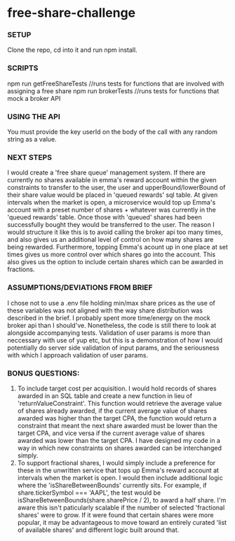 # free-share-challenge

### SETUP
Clone the repo, cd into it and run npm install. 

### SCRIPTS
npm run getFreeShareTests //runs tests for functions that are involved with assigning a free share
npm run brokerTests //runs tests for functions that mock a broker API

### USING THE API
You must provide the key userId on the body of the call with any random string as a value. 

### NEXT STEPS
I would create a 'free share queue' management system. If there are currently no shares available in emma's reward account within the given constraints to transfer to the user, the user and upperBound/lowerBound of their share value would be placed in 'queued rewards' sql table. At given intervals when the market is open, a microservice would top up Emma's account with a preset number of shares + whatever was currently in the 'queued rewards' table. Once those with 'queued' shares had been successfully bought they would be transferred to the user. The reason I would structure it like this is to avoid calling the broker api too many times, and also gives us an additional level of control on how many shares are being rewarded. Furthermore, topping Emma's acount up in one place at set times gives us more control over which shares go into the account. This also gives us the option to include certain shares which can be awarded in fractions. 

### ASSUMPTIONS/DEVIATIONS FROM BRIEF
I chose not to use a .env file holding min/max share prices as the use of these variables was not aligned with the way share distribution was described in the brief.
I probably spent more time/energy on the mock broker api than I should've. Nonetheless, the code is still there to look at alongside accompanying tests.
Validation of user params is more than neccessary with use of yup etc, but this is a demonstration of how I would potentially do server side validation of input params, and the seriousness with which I approach validation of user params. 

### BONUS QUESTIONS:
1. To include target cost per acquisition. I would hold records of shares awarded in an SQL table and create a new function in lieu of 'returnValueConstraint'.  This function would retrieve the average value of shares already awarded, if the current average value of shares awarded was higher than the target CPA, the function would return a constraint that meant the next share awarded must be lower than the target CPA, and vice versa if the current average value of shares awarded was lower than the target CPA. I have designed my code in a way in which new constraints on shares awarded can be interchanged simply.
2. To support fractional shares, I would simply include a preference for these in the unwritten service that tops up Emma's reward account at intervals when the market is open. I would then include additional logic where the 'isShareBetweenBounds' currently sits. For example, if share.tickerSymbol === 'AAPL', the test would be isShareBetweenBounds(share.sharePrice / 2), to award a half share. I'm aware this isn't paticularly scalable if the number of selected 'fractional shares' were to grow. If it were found that certain shares were more popular, it may be advantageous to move toward an entirely curated 'list of available shares' and different logic built around that. 
